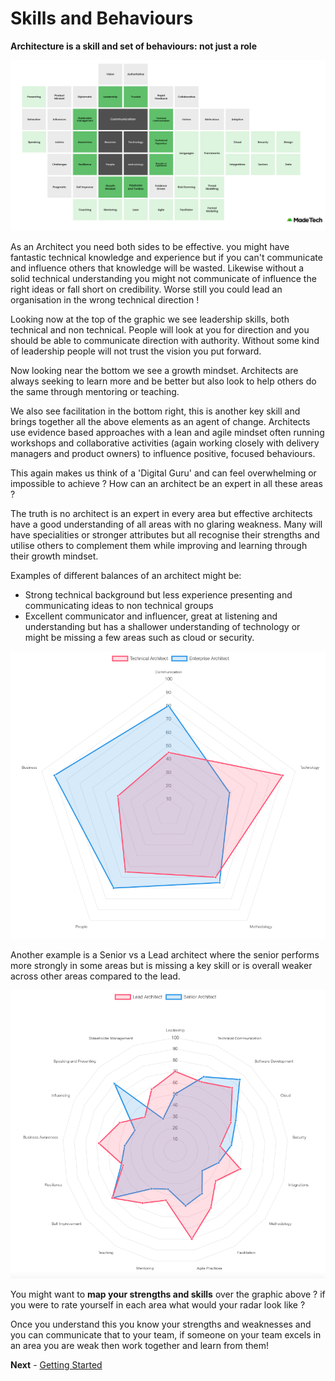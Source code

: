 
# Skills and Behaviours

**Architecture is a skill and set of behaviours: not just a role**

![skills and behaviours](https://github.com/madetech/architecture-handbook/blob/main/images/architect_skills_blockbuster.png)

As an Architect you need both sides to be effective. you might have fantastic technical knowledge and experience but if you can't communicate and influence others that knowledge will be wasted. Likewise without a solid technical understanding you might not communicate of influence the right ideas or fall short on credibility. Worse still you could lead an organisation in the wrong technical direction !

Looking now at the top of the graphic we see leadership skills, both technical and non technical. People will look at you for direction and you should be able to communicate direction with authority. Without some kind of leadership people will not trust the vision you put forward.

Now looking near the bottom we see a growth mindset. Architects are always seeking to learn more and be better but also look to help others do the same through mentoring or teaching. 

We also see facilitation in the bottom right, this is another key skill and brings together all the above elements as an agent of change. Architects use evidence based approaches with a lean and agile mindset often running workshops and collaborative activities (again working closely with delivery managers and product owners) to influence positive, focused behaviours.

This again makes us think of a 'Digital Guru' and can feel overwhelming or impossible to achieve ? How can an architect be an expert in all these areas ?

The truth is no architect is an expert in every area but effective architects have a good understanding of all areas with no glaring weakness. Many will have specialities or stronger attributes but all recognise their strengths and utilise others to complement them while improving and learning through their growth mindset.

Examples of different balances of an architect might be:

- Strong technical background but less experience presenting and communicating ideas to non technical groups
- Excellent communicator and influencer, great at listening and understanding but has a shallower understanding of technology or might be missing a few areas such as cloud or security.

![Enterprise Architect vs Technical Architect](https://github.com/madetech/architecture-handbook/blob/main/images/enterprise-vs-technical.png)

Another example is a Senior vs a Lead architect where the senior performs more strongly in some areas but is missing a key skill or is overall weaker across other areas compared to the lead.

![Senior Architect vs Lead Architect](https://github.com/madetech/architecture-handbook/blob/main/images/senior-vs-lead.png)

You might want to **map your strengths and skills** over the graphic above ? if you were to rate yourself in each area what would your radar look like ?

Once you understand this you know your strengths and weaknesses and you can communicate that to your team, if someone on your team excels in an area you are weak then work together and learn from them!

**Next** - [Getting Started](/learning_paths/getting_started.md)

